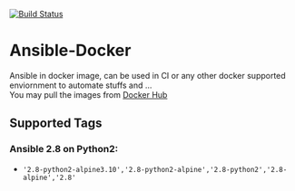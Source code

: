[![Build Status](https://cloud.drone.io/api/badges/ph4r5h4d/ansible-docker/status.svg)](https://cloud.drone.io/ph4r5h4d/ansible-docker)
# Ansible-Docker
Ansible in docker image, can be used in CI or any other docker supported enviornment to automate stuffs  and ...  
You may pull the images from [Docker Hub](https://cloud.docker.com/u/versioncontrol/repository/docker/versioncontrol/docker-ansible)  

## Supported Tags
### Ansible 2.8 on Python2:
- `'2.8-python2-alpine3.10','2.8-python2-alpine','2.8-python2','2.8-alpine','2.8'`

